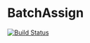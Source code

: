 # BatchAssign

[![Build Status](https://github.com/akjake616/BatchAssign.jl/actions/workflows/CI.yml/badge.svg?branch=master)](https://github.com/akjake616/BatchAssign.jl/actions/workflows/CI.yml?query=branch%3Amaster)
